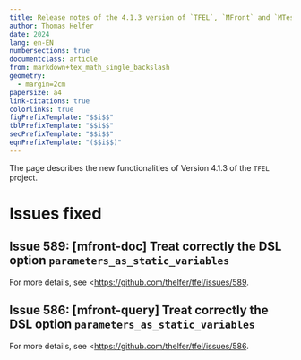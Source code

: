 ```yaml
---
title: Release notes of the 4.1.3 version of `TFEL`, `MFront` and `MTest`
author: Thomas Helfer
date: 2024
lang: en-EN
numbersections: true
documentclass: article
from: markdown+tex_math_single_backslash
geometry:
  - margin=2cm
papersize: a4
link-citations: true
colorlinks: true
figPrefixTemplate: "$$i$$"
tblPrefixTemplate: "$$i$$"
secPrefixTemplate: "$$i$$"
eqnPrefixTemplate: "($$i$$)"
---
```


The page describes the new functionalities of Version 4.1.3 of the
`TFEL` project.

# Issues fixed

## Issue 589: [mfront-doc] Treat correctly the DSL option `parameters_as_static_variables`

For more details, see <https://github.com/thelfer/tfel/issues/589.

## Issue 586: [mfront-query] Treat correctly the DSL option `parameters_as_static_variables`

For more details, see <https://github.com/thelfer/tfel/issues/586.


